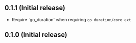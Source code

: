 ## 0.1.1 (Initial release)

* Require 'go_duration' when requiring `go_duration/core_ext`

## 0.1.0 (Initial release)
